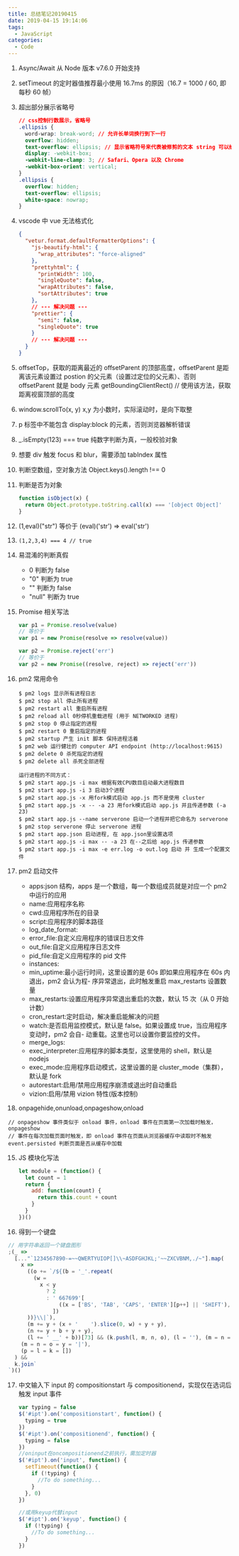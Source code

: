 ```yaml
---
title: 总结笔记20190415
date: 2019-04-15 19:14:06
tags:
  - JavaScript
categories:
  - Code
---
```


1. Async/Await 从 Node 版本 v7.6.0 开始支持
2. setTimeout 的定时器值推荐最小使用 16.7ms 的原因（16.7 = 1000 / 60, 即每秒 60 帧）
3. 超出部分展示省略号

   ```css
   // css控制行数展示，省略号
   .ellipsis {
     word-wrap: break-word; // 允许长单词换行到下一行
     overflow: hidden;
     text-overflow: ellipsis; // 显示省略符号来代表被修剪的文本 string 可以给定string
     display: -webkit-box;
     -webkit-line-clamp: 3; // Safari、Opera 以及 Chrome
     -webkit-box-orient: vertical;
   }
   .ellipsis {
     overflow: hidden;
     text-overflow: ellipsis;
     white-space: nowrap;
   }
   ```

4. vscode 中 vue 无法格式化
   ```json
   {
     "vetur.format.defaultFormatterOptions": {
       "js-beautify-html": {
         "wrap_attributes": "force-aligned"
       },
       "prettyhtml": {
         "printWidth": 100,
         "singleQuote": false,
         "wrapAttributes": false,
         "sortAttributes": true
       },
       // --- 解决问题 ---
       "prettier": {
         "semi": false,
         "singleQuote": true
       }
       // --- 解决问题 ---
     }
   }
   ```
5. offsetTop，获取的距离最近的 offsetParent 的顶部高度，offsetParent 是距离该元素设置过 postion 的父元素（设置过定位的父元素）、否则 offsetParent 就是 body 元素 getBoundingClientRect() // 使用该方法，获取距离视窗顶部的高度
6. window.scrollTo(x, y) x,y 为小数时，实际滚动时，是向下取整
7. p 标签中不能包含 display:block 的元素，否则浏览器解析错误
8. \_.isEmpty(123) === true 纯数字判断为真，一般校验对象
9. 想要 div 触发 focus 和 blur，需要添加 tabIndex 属性
10. 判断空数组，空对象方法 Object.keys().length !== 0

11. 判断是否为对象
    ```js
    function isObject(x) {
      return Object.prototype.toString.call(x) === '[object Object]'
    }
    ```
12. (1,eval)("str") 等价于 (eval)('str') => eval('str')
13. `(1,2,3,4) === 4 // true`
14. 易混淆的判断真假
    - 0 判断为 false
    - "0" 判断为 true
    - "" 判断为 false
    - "null" 判断为 true
15. Promise 相关写法

    ```js
    var p1 = Promise.resolve(value)
    // 等价于
    var p1 = new Promise(resolve => resolve(value))

    var p2 = Promise.reject('err')
    // 等价于
    var p2 = new Promise((resolve, reject) => reject('err'))
    ```

16. pm2 常用命令

    ```nodejs
    $ pm2 logs 显示所有进程日志
    $ pm2 stop all 停止所有进程
    $ pm2 restart all 重启所有进程
    $ pm2 reload all 0秒停机重载进程 (用于 NETWORKED 进程)
    $ pm2 stop 0 停止指定的进程
    $ pm2 restart 0 重启指定的进程
    $ pm2 startup 产生 init 脚本 保持进程活着
    $ pm2 web 运行健壮的 computer API endpoint (http://localhost:9615)
    $ pm2 delete 0 杀死指定的进程
    $ pm2 delete all 杀死全部进程

    运行进程的不同方式：
    $ pm2 start app.js -i max 根据有效CPU数目启动最大进程数目
    $ pm2 start app.js -i 3 启动3个进程
    $ pm2 start app.js -x 用fork模式启动 app.js 而不是使用 cluster
    $ pm2 start app.js -x -- -a 23 用fork模式启动 app.js 并且传递参数 (-a 23)
    $ pm2 start app.js --name serverone 启动一个进程并把它命名为 serverone
    $ pm2 stop serverone 停止 serverone 进程
    $ pm2 start app.json 启动进程, 在 app.json里设置选项
    $ pm2 start app.js -i max -- -a 23 在--之后给 app.js 传递参数
    $ pm2 start app.js -i max -e err.log -o out.log 启动 并 生成一个配置文件
    ```

17. pm2 启动文件

    - apps:json 结构，apps 是一个数组，每一个数组成员就是对应一个 pm2 中运行的应用
    - name:应用程序名称
    - cwd:应用程序所在的目录
    - script:应用程序的脚本路径
    - log_date_format:
    - error_file:自定义应用程序的错误日志文件
    - out_file:自定义应用程序日志文件
    - pid_file:自定义应用程序的 pid 文件
    - instances:
    - min_uptime:最小运行时间，这里设置的是 60s 即如果应用程序在 60s 内退出，pm2 会认为程- 序异常退出，此时触发重启 max_restarts 设置数量
    - max_restarts:设置应用程序异常退出重启的次数，默认 15 次（从 0 开始计数）
    - cron_restart:定时启动，解决重启能解决的问题
    - watch:是否启用监控模式，默认是 false。如果设置成 true，当应用程序变动时，pm2 会自- 动重载。这里也可以设置你要监控的文件。
    - merge_logs:
    - exec_interpreter:应用程序的脚本类型，这里使用的 shell，默认是 nodejs
    - exec_mode:应用程序启动模式，这里设置的是 cluster_mode（集群），默认是 fork
    - autorestart:启用/禁用应用程序崩溃或退出时自动重启
    - vizion:启用/禁用 vizion 特性(版本控制)

18. onpagehide,onunload,onpageshow,onload

```
// onpageshow 事件类似于 onload 事件，onload 事件在页面第一次加载时触发， onpageshow
// 事件在每次加载页面时触发，即 onload 事件在页面从浏览器缓存中读取时不触发
event.persisted 判断页面是否从缓存中加载
```

15. JS 模块化写法

    ```js
    let module = (function() {
      let count = 1
      return {
        add: function(count) {
          return this.count + count
        }
      }
    })()
    ```

16. 得到一个键盘

```js
// 用字符串返回一个键盘图形
;(_ =>
  [..."`1234567890-=~~QWERTYUIOP[]\\~ASDFGHJKL;'~~ZXCVBNM,./~"].map(
    x =>
      ((o += `/${(b = '_'.repeat(
        (w =
          x < y
            ? 2
            : ' 667699'[
                ((x = ['BS', 'TAB', 'CAPS', 'ENTER'][p++] || 'SHIFT'), p)
              ])
      ))}\\|`),
      (m += y + (x + '    ').slice(0, w) + y + y),
      (n += y + b + y + y),
      (l += ' __' + b))[73] && (k.push(l, m, n, o), (l = ''), (m = n = o = y)),
    (m = n = o = y = '|'),
    (p = l = k = [])
  ) &&
  k.join`
`)()
```

17. 中文输入下 input 的 compositionstart 与 compositionend，实现仅在选词后触发 input 事件

    ```js
    var typing = false
    $('#ipt').on('compositionstart', function() {
      typing = true
    })
    $('#ipt').on('compositionend', function() {
      typing = false
    })
    //oninput在oncompositionend之前执行，需加定时器
    $('#ipt').on('input', function() {
      setTimeout(function() {
        if (!typing) {
          //To do something...
        }
      }, 0)
    })

    //或用keyup代替input
    $('#ipt').on('keyup', function() {
      if (!typing) {
        //To do something...
      }
    })
    ```
